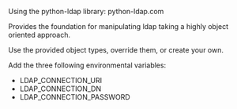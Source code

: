 Using the python-ldap library: python-ldap.com


Provides the foundation for manipulating ldap
taking a highly object oriented approach.


Use the provided object types, override them, or create your own.


Add the three following environmental variables:

- LDAP_CONNECTION_URI
- LDAP_CONNECTION_DN
- LDAP_CONNECTION_PASSWORD
